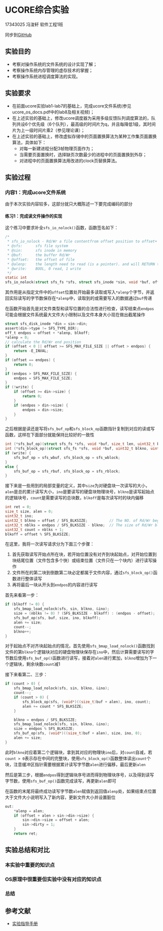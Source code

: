 # UCORE综合实验

17343025 冯浚轩 软件工程1班

同步到[GitHub](https://github.com/sky-5462/OS_Ucore)

## 实验目的

- 考察对操作系统的文件系统的设计实现了解；
- 考察操作系统内存管理的虚存技术的掌握；
- 考察操作系统进程调度算法的实现。

## 实验要求

- 在前面ucore实验lab1-lab7的基础上，完成ucore文件系统(参见ucore_os_docs.pdf中的lab8及相关视频)；
- 在上述实验的基础上，修改ucore调度器为采用多级反馈队列调度算法的，队列共设6个优先级（6个队列），最高级的时间片为q，并且每降低1级，其时间片为上一级时间片乘2（参见理论课）；
- 在上述实验的基础上，修改虚拟存储中的页面置换算法为某种工作集页面置换算法，具体如下：
  - 对每一新建进程分配3帧物理页面作为；
  - 当需要页面置换时，选择缺页次数最少的进程中的页面置换到外存；
  - 对进程中的页面置换算法用改进的clock页替换算法。

## 实验过程

### 内容1：完成ucore文件系统

由于本次实验内容较多，这部分就只大概陈述一下要完成编码的部分

#### 练习1：完成读文件操作的实现

这个练习中要求补全`sfs_io_nolock()`函数，函数签名如下：

```c
/*  
 * sfs_io_nolock - Rd/Wr a file contentfrom offset position to offset+ length  disk blocks<-->buffer (in memroy)
 * @sfs:      sfs file system
 * @sin:      sfs inode in memory
 * @buf:      the buffer Rd/Wr
 * @offset:   the offset of file
 * @alenp:    the length need to read (is a pointer). and will RETURN the really Rd/Wr lenght
 * @write:    BOOL, 0 read, 1 write
 */
static int
sfs_io_nolock(struct sfs_fs *sfs, struct sfs_inode *sin, void *buf, off_t offset, size_t *alenp, bool write)
```

其作用是从指定文件中的`offset`位置处开始最多读取或写入`*alenp`个字节，并返回实际读写的字节数保存在`*alenp`中，读取到的或需要写入的数据通过`buf`传递

在函数开始首先是对文件类型和读写位置的合法性进行检查，读写结束点`endpos`可能会根据文件系统最大文件大小限制以及文件本身大小现在做出截尾操作

```c
struct sfs_disk_inode *din = sin->din;
assert(din->type != SFS_TYPE_DIR);
off_t endpos = offset + *alenp, blkoff;
*alenp = 0;
// calculate the Rd/Wr end position
if (offset < 0 || offset >= SFS_MAX_FILE_SIZE || offset > endpos) {
    return -E_INVAL;
}
if (offset == endpos) {
    return 0;
}
if (endpos > SFS_MAX_FILE_SIZE) {
    endpos = SFS_MAX_FILE_SIZE;
}
if (!write) {
    if (offset >= din->size) {
        return 0;
    }
    if (endpos > din->size) {
        endpos = din->size;
    }
}
```

之后根据是读还是写将`sfs_buf_op`和`sfs_block_op`函数指针复制到对应的读或写函数，这样在下面部分就能保持比较好的一致性

```c
int (*sfs_buf_op)(struct sfs_fs *sfs, void *buf, size_t len, uint32_t blkno, off_t offset);
int (*sfs_block_op)(struct sfs_fs *sfs, void *buf, uint32_t blkno, uint32_t nblks);
if (write) {
    sfs_buf_op = sfs_wbuf, sfs_block_op = sfs_wblock;
}
else {
    sfs_buf_op = sfs_rbuf, sfs_block_op = sfs_rblock;
}
```

接下来是一些用到的局部变量的定义，其中`size`为对硬盘块一次读写的大小，`alen`是总的累计读写大小，`ino`是要读写的硬盘块物理块号，`blkno`是读写起始点的逻辑块号，`count`是需要读写的总块数，`blkoff`是每次读写时的块内偏移

```c
int ret = 0;
size_t size, alen = 0;
uint32_t ino;
uint32_t blkno = offset / SFS_BLKSIZE;          // The NO. of Rd/Wr begin block
uint32_t nblks = endpos / SFS_BLKSIZE - blkno;  // The size of Rd/Wr blocks
uint32_t count = nblks + 1;
blkoff = offset % SFS_BLKSIZE;
```

在这里，我将一次读写请求分为下面三个步骤：

1. 首先获取读写开始点所在块，若开始位置没有对齐到块起始点，对开始位置到块结尾位置（文件包含多个快）或结束位置（文件只在一个块内）进行读写操作
2. 文件所在的第二块到倒数第二块必定都属于文件内容，通过`sfs_block_op()`函数进行整体读写
3. 再将最后一块从开头到`endpos`的内容进行读写

首先来看第一步：

```c
if (blkoff != 0) {
    sfs_bmap_load_nolock(sfs, sin, blkno, &ino);
    size = (nblks != 0) ? (SFS_BLKSIZE - blkoff) : (endpos - offset);
    sfs_buf_op(sfs, buf, size, ino, blkoff);
    alen += size;
    count--;
    blkno++;
}
```

对于起始点不对齐块起始点的情况，首先使用`sfs_bmap_load_nolock()`函数找到文件的第`blkno`个逻辑块对应的硬盘物理块保存在`ino`中，然后计算需要读写的字节数后使用`sfs_buf_op()`函数进行读写，接着对`alen`进行累加，`blkno`增加为下一个逻辑块，剩余块数`count`减1

接下来看第二、三步：

```c
if (count > 0) {
    sfs_bmap_load_nolock(sfs, sin, blkno, &ino);
    count--;
    if (count > 0) {
        sfs_block_op(sfs, (void*)((size_t)buf + alen), ino, count);
        alen += count * SFS_BLKSIZE;
    }

    blkno = endpos / SFS_BLKSIZE;
    sfs_bmap_load_nolock(sfs, sin, blkno, &ino);
    size = endpos % SFS_BLKSIZE;
    sfs_buf_op(sfs, (void*)((size_t)buf + alen), size, ino, 0);
    alen += size;
}
```

此时`blkno`对应着第二个逻辑块，拿到其对应的物理块`ino`后，对`count`自减，若`count > 0`表示存在中间的完整块，使用`sfs_block_op()`函数整体读出`count`个块，注意缓冲区指针需要根据累计读写字节数`alen`进行偏移，最后更新`alen`

然后是第三步，根据`endpos`得到逻辑块序号进而得到物理块序号，以及得到读写字节数，使用`sfs_buf_op()`函数完成读写，再更新`alen`即可

在函数的末尾将最终成功读写字节数`alen`赋值到返回值`alenp`处，如果结束点位置大于文件大小说明写入了新内容，更新文件大小并设置脏位

```c
out: 
    *alenp = alen;
    if (offset + alen > sin->din->size) {
        sin->din->size = offset + alen;
        sin->dirty = 1;
    }
    return ret;
```

## 实验总结和对比

### 本实验中重要的知识点


### OS原理中很重要但实验中没有对应的知识点


### 总结


## 参考文献

- [实验指导手册](https://github.com/chyyuu/ucore_os_docs/blob/master/SUMMARY.md)
